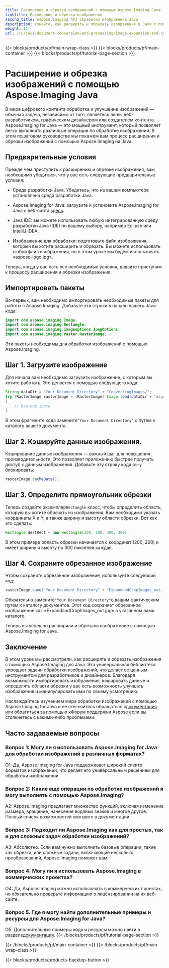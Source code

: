 ```yaml
---
title: Расширение и обрезка изображений с помощью Aspose.Imaging Java
linktitle: Расширение и обрезка изображения
second_title: Aspose.Imaging API обработки изображений Java
description: Узнайте, как расширять и обрезать изображения в Java с помощью Aspose.Imaging. Совершенствуйте свои навыки обработки изображений с помощью этого пошагового руководства.
weight: 11
url: /ru/java/document-conversion-and-processing/image-expansion-and-cropping/
---
```


{{< blocks/products/pf/main-wrap-class >}}
{{< blocks/products/pf/main-container >}}
{{< blocks/products/pf/tutorial-page-section >}}

# Расширение и обрезка изображений с помощью Aspose.Imaging Java

В мире цифрового контента обработка и улучшение изображений — обычная задача, независимо от того, являетесь ли вы веб-разработчиком, графическим дизайнером или создателем контента. Aspose.Imaging for Java — это мощный инструмент, который позволяет легко выполнять различные операции по обработке изображений. В этом пошаговом руководстве мы покажем вам процесс расширения и обрезки изображений с помощью Aspose.Imaging на Java.

## Предварительные условия

Прежде чем приступить к расширению и обрезке изображения, вам необходимо убедиться, что у вас есть следующие предварительные условия:

- Среда разработки Java. Убедитесь, что на вашем компьютере установлена среда разработки Java.

-  Aspose.Imaging for Java: загрузите и установите Aspose.Imaging for Java с веб-сайта.[здесь](https://releases.aspose.com/imaging/java/).

- Java IDE: вы можете использовать любую интегрированную среду разработки Java (IDE) по вашему выбору, например Eclipse или IntelliJ IDEA.

- Изображение для обработки: подготовьте файл изображения, который вы хотите расширить и обрезать. Вы можете использовать любой файл изображения, но в этом уроке мы будем использовать «aspose-logo.jpg».

Теперь, когда у вас есть все необходимые условия, давайте приступим к процессу расширения и обрезки изображения.

## Импортировать пакеты

Во-первых, вам необходимо импортировать необходимые пакеты для работы с Aspose.Imaging. Добавьте эти строки в начало вашего Java-кода:

```java
import com.aspose.imaging.Image;
import com.aspose.imaging.Rectangle;
import com.aspose.imaging.imageoptions.JpegOptions;
import com.aspose.imaging.raster.RasterImage;
```

Эти пакеты необходимы для обработки изображений с помощью Aspose.Imaging.

## Шаг 1. Загрузите изображение

Для начала вам необходимо загрузить изображение, с которым вы хотите работать. Это делается с помощью следующего кода:

```java
String dataDir = "Your Document Directory" + "ConvertingImages/";
try (RasterImage rasterImage = (RasterImage) Image.load(dataDir + "aspose-logo.jpg"))
{
    // Ваш код здесь
}
```

 В этом фрагменте кода замените`"Your Document Directory"` с путем к каталогу вашего документа.

## Шаг 2. Кэшируйте данные изображения.

 Кэширование данных изображения — важный шаг для повышения производительности. Это позволяет приложению быстрее получать доступ к данным изображения. Добавьте эту строку кода в`try` блокировать:

```java
rasterImage.cacheData();
```

## Шаг 3. Определите прямоугольник обрезки

 Теперь создайте экземпляр`Rectangle` класс, чтобы определить область, которую вы хотите обрезать из изображения. Вам необходимо указать координаты X и Y, а также ширину и высоту области обрезки. Вот как это сделать:

```java
Rectangle destRect = new Rectangle(200, 200, 300, 300);
```

В этом примере область обрезки начинается с координат (200, 200) и имеет ширину и высоту по 300 пикселей каждая.

## Шаг 4. Сохраните обрезанное изображение

Чтобы сохранить обрезанное изображение, используйте следующий код:

```java
rasterImage.save("Your Document Directory" + "ExpandandCropImages_out.jpg", new JpegOptions(), destRect);
```

 Обязательно замените`"Your Document Directory"`с вашим фактическим путем к каталогу документов. Этот код сохраняет обрезанное изображение как «ExpandandCropImages_out.jpg» в указанном вами каталоге.

Теперь вы успешно расширили и обрезали изображение с помощью Aspose.Imaging for Java.

## Заключение

В этом уроке мы рассмотрели, как расширять и обрезать изображения с помощью Aspose.Imaging для Java. Эта универсальная библиотека упрощает задачи обработки изображений, что делает ее ценным инструментом для разработчиков и дизайнеров. Благодаря возможности импортировать изображения, кэшировать данные и определять области обрезки у вас есть возможность улучшать изображения и манипулировать ими по своему усмотрению.

 Наслаждайтесь изучением мира обработки изображений с помощью Aspose.Imaging for Java и не стесняйтесь обращаться к[документация](https://reference.aspose.com/imaging/java/) или обратиться за помощью к[Форум поддержки Aspose](https://forum.aspose.com/) если вы столкнетесь с какими-либо проблемами.

## Часто задаваемые вопросы

### Вопрос 1: Могу ли я использовать Aspose.Imaging for Java для обработки изображений в различных форматах?

О1: Да, Aspose.Imaging for Java поддерживает широкий спектр форматов изображений, что делает его универсальным решением для обработки изображений.

### Вопрос 2: Какие еще операции по обработке изображений я могу выполнять с помощью Aspose.Imaging?

A2: Aspose.Imaging предлагает множество функций, включая изменение размера, вращение, нанесение водяных знаков и многое другое. Полный список возможностей смотрите в документации.

### Вопрос 3: Подходит ли Aspose.Imaging как для простых, так и для сложных задач обработки изображений?

А3: Абсолютно. Если вам нужно выполнить базовые операции, такие как обрезка, или сложные задачи, включающие несколько преобразований, Aspose.Imaging поможет вам.

### Вопрос 4: Могу ли я использовать Aspose.Imaging в коммерческих проектах?

О4: Да, Aspose.Imaging можно использовать в коммерческих проектах, но обязательно проверьте информацию о лицензировании на их веб-сайте.

### Вопрос 5. Где я могу найти дополнительные примеры и ресурсы для Aspose.Imaging for Java?

 О5. Дополнительные примеры кода и ресурсы можно найти в разделе[документация](https://reference.aspose.com/imaging/java/).
{{< /blocks/products/pf/tutorial-page-section >}}

{{< /blocks/products/pf/main-container >}}
{{< /blocks/products/pf/main-wrap-class >}}

{{< blocks/products/products-backtop-button >}}
